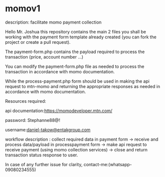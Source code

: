 # momov1
description: facilitate momo payment collection

Hello Mr. Joshua this repository contains the main 2 files you shall be working with the payment form template already created (you can fork the project or create a pull request).

The payment-form.php contains the payload required to process the transaction (price, account number ...)

You can modify the payment-form.php file as needed to process the transaction in accordance with momo documentation.

While the process-payment.php form should be used in making the api request to mtn-momo and returning the appropriate responses as needed in accordance with momo documentation.

Resources required:

api documentation:https://momodeveloper.mtn.com/

password: Stephanne88@!

username:daniel-takow@entakgroup.com


workflow description : collect required data in payment form -> receive and process data/payload in processpayment form -> make api request to receive payment (using
momo collection services) -> close and return  transaction status response to user.

In case of any further issue for clarity, contact-me:(whatsapp-09080234555)
